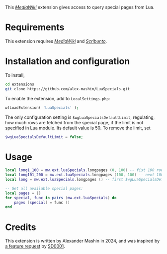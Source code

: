 This _[MediaWiki](https://mediawiki.org)_ extension gives access to query special pages from Lua.

# Requirements
This extension requires _[MediaWiki](https://mediawiki.org)_
and _[Scribunto](https://mediawiki.org/wiki/extension:Scribunto)_.

# Installation and configuration
To install,
```bash
cd extensions
git clone https://github.com/alex-mashin/LuaSpecials.git
```

To enable the extension, add to `LocalSettings.php`:
```php
wfLoadExtension( 'LuaSpecials' );
```

The only configuration setting is `$wgLuaSpecialsDefaultLimit`,
regulating, how much rows are fetched from the special page, if the limit
is not specified in Lua module. Its default value is 50.
To remove the limit, set
```php
$wgLuaSpecialsDefaultLimit = false;
```

# Usage
```lua
local long1_100 = mw.ext.luaSpecials.longpages (0, 100) -- fist 100 rows of Special:Longpages.
local long101_200 = mw.ext.luaSpecials.longpages (100, 100) -- next 100 rows.
local long = mw.ext.luaSpecials.longpages () -- first $wgLuaSpecialsDefaultLimit rows.

-- Get all available special pages:
local pages = {}
for special, func in pairs (mw.ext.luaSpecials) do
	pages [special] = func ()
end 
```

# Credits
This extension is written by Alexander Mashin in 2024,
and was inspired by [a feature request](https://phabricator.wikimedia.org/T354890)
by [SD0001](https://phabricator.wikimedia.org/p/SD0001/). 
